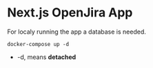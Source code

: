 # Next.js OpenJira App

For localy running the app a database is needed.

```
docker-compose up -d
```

* -d, means __detached__